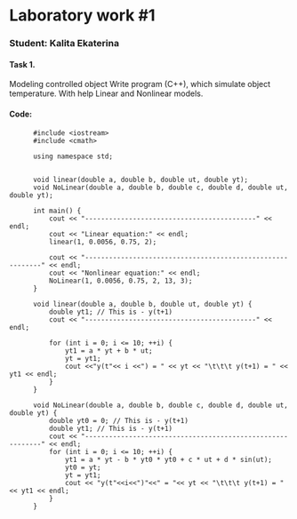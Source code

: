 <h1> Laboratory work #1</h1>


<h3>Student: Kalita Ekaterina</h3>

<h4>Task 1.</h4> 
Modeling controlled object
Write program (C++), which simulate object temperature. With help Linear and Nonlinear models.

<h4>Code:</h4>

          #include <iostream>
          #include <cmath>

          using namespace std;


          void linear(double a, double b, double ut, double yt);
          void NoLinear(double a, double b, double c, double d, double ut, double yt);

          int main() {
              cout << "-------------------------------------------" << endl;
              cout << "Linear equation:" << endl;
              linear(1, 0.0056, 0.75, 2);

              cout << "-----------------------------------------------------------" << endl;
              cout << "Nonlinear equation:" << endl;
              NoLinear(1, 0.0056, 0.75, 2, 13, 3);
          }

          void linear(double a, double b, double ut, double yt) {
              double yt1; // This is - y(t+1)
              cout << "-------------------------------------------" << endl;

              for (int i = 0; i <= 10; ++i) {
                  yt1 = a * yt + b * ut;
                  yt = yt1;
                  cout <<"y(t"<< i <<") = " << yt << "\t\t\t y(t+1) = " << yt1 << endl;
              }
          }

          void NoLinear(double a, double b, double c, double d, double ut, double yt) {
              double yt0 = 0; // This is - y(t+1)
              double yt1; // This is - y(t+1)
              cout << "-----------------------------------------------------------" << endl;
              for (int i = 0; i <= 10; ++i) {
                  yt1 = a * yt - b * yt0 * yt0 + c * ut + d * sin(ut);
                  yt0 = yt;
                  yt = yt1;
                  cout << "y(t"<<i<<")"<<" = "<< yt << "\t\t\t y(t+1) = " << yt1 << endl;
              }
          }
